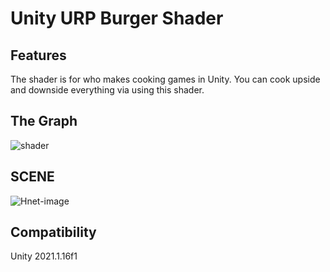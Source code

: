 # Unity URP Burger Shader

## Features
  The shader is for who makes cooking games in Unity. You can cook upside and downside everything via using this shader.
## The Graph
![shader](https://user-images.githubusercontent.com/43264365/139602763-0276a69e-690f-4afd-95be-a0fc91e96873.png)
## SCENE
![Hnet-image](https://user-images.githubusercontent.com/43264365/139602493-f742b42f-cccd-40fe-a4f9-fe35a2eacce6.gif)
## Compatibility
Unity 2021.1.16f1
